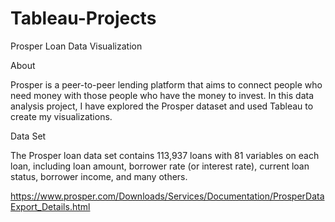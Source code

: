 # Tableau-Projects

Prosper Loan Data Visualization

About

Prosper is a peer-to-peer lending platform that aims to connect people who need money with those people who have the money to invest.
In this data analysis project, I have explored the Prosper dataset and used Tableau to create my visualizations.

Data Set

The Prosper loan data set contains 113,937 loans with 81 variables on each loan, including loan amount, borrower rate (or interest rate), current loan status, borrower income, and many others. 

https://www.prosper.com/Downloads/Services/Documentation/ProsperDataExport_Details.html

